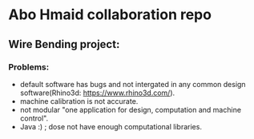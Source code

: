 # Abo Hmaid collaboration repo

## Wire Bending project:

### Problems:

- default software has bugs and not intergated in any common design software(Rhino3d: https://www.rhino3d.com/).
- machine calibration is not accurate.
- not modular "one application for design, computation and machine control".
- Java :) ; dose not have enough computational libraries.
